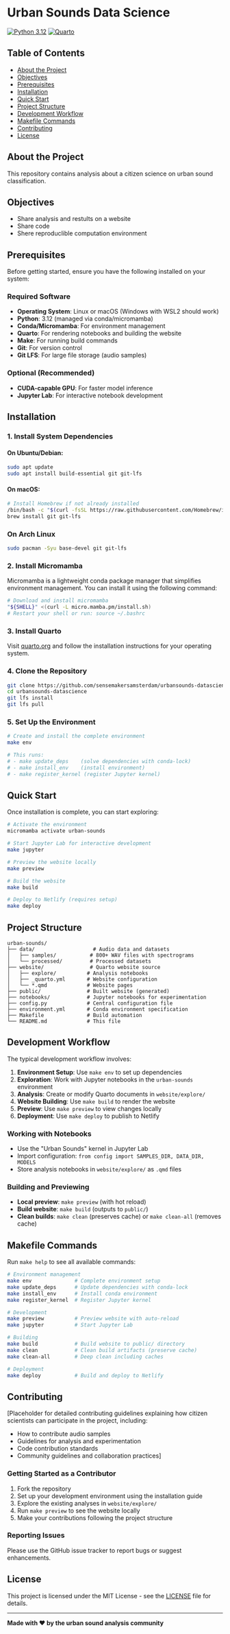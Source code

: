 # Urban Sounds Data Science

[![Python 3.12](https://img.shields.io/badge/python-3.12-blue.svg)](https://www.python.org/downloads/)
[![Quarto](https://img.shields.io/badge/Made%20with-Quarto-blue.svg)](https://quarto.org/)

## Table of Contents

- [About the Project](#about-the-project)
- [Objectives](#objectives)
- [Prerequisites](#prerequisites)
- [Installation](#installation)
- [Quick Start](#quick-start)
- [Project Structure](#project-structure)
- [Development Workflow](#development-workflow)
- [Makefile Commands](#makefile-commands)
- [Contributing](#contributing)
- [License](#license)

## About the Project

This repository contains analysis about a citizen science on urban sound classification.

## Objectives

- Share analysis and restults on a website
- Share code
- Shere reproduclible computation environment


## Prerequisites

Before getting started, ensure you have the following installed on your system:

### Required Software
- **Operating System**: Linux or macOS (Windows with WSL2 should work)
- **Python**: 3.12 (managed via conda/micromamba)
- **Conda/Micromamba**: For environment management
- **Quarto**: For rendering notebooks and building the website
- **Make**: For running build commands
- **Git**: For version control
- **Git LFS**: For large file storage (audio samples)

### Optional (Recommended)
- **CUDA-capable GPU**: For faster model inference
- **Jupyter Lab**: For interactive notebook development

## Installation

### 1. Install System Dependencies

#### On Ubuntu/Debian:
```bash
sudo apt update
sudo apt install build-essential git git-lfs
```

#### On macOS:
```bash
# Install Homebrew if not already installed
/bin/bash -c "$(curl -fsSL https://raw.githubusercontent.com/Homebrew/install/HEAD/install.sh)"
brew install git git-lfs
```

### On Arch Linux

```bash
sudo pacman -Syu base-devel git git-lfs
```

### 2. Install Micromamba

Micromamba is a lightweight conda package manager that simplifies environment management. You can install it using the following command:


```bash
# Download and install micromamba
"${SHELL}" <(curl -L micro.mamba.pm/install.sh)
# Restart your shell or run: source ~/.bashrc
```

### 3. Install Quarto
Visit [quarto.org](https://quarto.org/docs/get-started/) and follow the installation instructions for your operating system.

### 4. Clone the Repository
```bash
git clone https://github.com/sensemakersamsterdam/urbansounds-datascience.git
cd urbansounds-datascience
git lfs install
git lfs pull
```

### 5. Set Up the Environment
```bash
# Create and install the complete environment
make env

# This runs:
# - make update_deps    (solve dependencies with conda-lock)
# - make install_env    (install environment)
# - make register_kernel (register Jupyter kernel)
```

## Quick Start

Once installation is complete, you can start exploring:

```bash
# Activate the environment
micromamba activate urban-sounds

# Start Jupyter Lab for interactive development
make jupyter

# Preview the website locally
make preview

# Build the website
make build

# Deploy to Netlify (requires setup)
make deploy
```

## Project Structure

```
urban-sounds/
├── data/                   # Audio data and datasets
│   ├── samples/           # 800+ WAV files with spectrograms
│   └── processed/         # Processed datasets
├── website/               # Quarto website source
│   ├── explore/          # Analysis notebooks
│   ├── _quarto.yml       # Website configuration
│   └── *.qmd             # Website pages
├── public/               # Built website (generated)
├── notebooks/            # Jupyter notebooks for experimentation
├── config.py             # Central configuration file
├── environment.yml       # Conda environment specification
├── Makefile              # Build automation
└── README.md             # This file
```

## Development Workflow

The typical development workflow involves:

1. **Environment Setup**: Use `make env` to set up dependencies
2. **Exploration**: Work with Jupyter notebooks in the `urban-sounds` environment
3. **Analysis**: Create or modify Quarto documents in `website/explore/`
4. **Website Building**: Use `make build` to render the website
5. **Preview**: Use `make preview` to view changes locally
6. **Deployment**: Use `make deploy` to publish to Netlify

### Working with Notebooks
- Use the "Urban Sounds" kernel in Jupyter Lab
- Import configuration: `from config import SAMPLES_DIR, DATA_DIR, MODELS`
- Store analysis notebooks in `website/explore/` as `.qmd` files

### Building and Previewing
- **Local preview**: `make preview` (with hot reload)
- **Build website**: `make build` (outputs to `public/`)
- **Clean builds**: `make clean` (preserves cache) or `make clean-all` (removes cache)

## Makefile Commands

Run `make help` to see all available commands:

```bash
# Environment management
make env              # Complete environment setup
make update_deps      # Update dependencies with conda-lock
make install_env      # Install conda environment
make register_kernel  # Register Jupyter kernel

# Development
make preview          # Preview website with auto-reload
make jupyter          # Start Jupyter Lab

# Building
make build            # Build website to public/ directory
make clean            # Clean build artifacts (preserve cache)
make clean-all        # Deep clean including caches

# Deployment
make deploy           # Build and deploy to Netlify
```

## Contributing

[Placeholder for detailed contributing guidelines explaining how citizen scientists can participate in the project, including:
- How to contribute audio samples
- Guidelines for analysis and experimentation
- Code contribution standards
- Community guidelines and collaboration practices]

### Getting Started as a Contributor
1. Fork the repository
2. Set up your development environment using the installation guide
3. Explore the existing analyses in `website/explore/`
4. Run `make preview` to see the website locally
5. Make your contributions following the project structure

### Reporting Issues
Please use the GitHub issue tracker to report bugs or suggest enhancements.

## License

This project is licensed under the MIT License - see the [LICENSE](LICENSE) file for details.

---

**Made with ❤️ by the urban sound analysis community**
